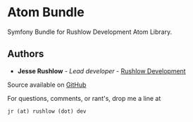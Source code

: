 # Atom Bundle

Symfony Bundle for Rushlow Development Atom Library.

## Authors

* **Jesse Rushlow** - *Lead developer* - [Rushlow Development](https://rushlow.dev)

Source available on [GitHub](https://github.com/rushlow-development/atom-bundle)

For questions, comments, or rant's, drop me a line at

```
jr (at) rushlow (dot) dev
```
